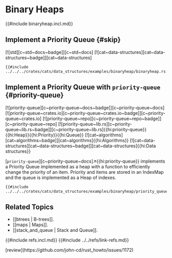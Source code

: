 # Binary Heaps

{{#include binaryheap.incl.md}}

## Implement a Priority Queue {#skip}

[![std][c~std~docs~badge]][c~std~docs] [![cat~data-structures][cat~data-structures~badge]][cat~data-structures]

```rust,editable
{{#include ../../../crates/cats/data_structures/examples/binaryheap/binaryheap.rs:example}}
```

## Implement a Priority Queue with `priority-queue` {#priority-queue}

[![priority-queue][c~priority-queue~docs~badge]][c~priority-queue~docs] [![priority-queue~crates.io][c~priority-queue~crates.io~badge]][c~priority-queue~crates.io] [![priority-queue~repo][c~priority-queue~repo~badge]][c~priority-queue~repo] [![priority-queue~lib.rs][c~priority-queue~lib.rs~badge]][c~priority-queue~lib.rs]{{hi:priority-queue}}{{hi:Heap}}{{hi:Priority}}{{hi:Queue}} [![cat~algorithms][cat~algorithms~badge]][cat~algorithms]{{hi:Algorithms}} [![cat~data-structures][cat~data-structures~badge]][cat~data-structures]{{hi:Data structures}}

[`priority-queue`][c~priority-queue~docs]↗{{hi:priority-queue}} implements a Priority Queue implemented as a heap with a function to efficiently change the priority of an item. Priority and items are stored in an IndexMap and the queue is implemented as a Heap of indexes.

```rust,editable
{{#include ../../../crates/cats/data_structures/examples/binaryheap/priority_queue.rs:example}}
```

## Related Topics

- [[btrees | B-trees]].
- [[maps | Maps]].
- [[stack_and_queue | Stack and Queue]].

{{#include refs.incl.md}}
{{#include ../../refs/link-refs.md}}

<div class="hidden">
[review](https://github.com/john-cd/rust_howto/issues/1172)
</div>
